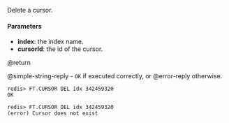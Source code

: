 Delete a cursor.

#### Parameters

* **index**: the index name.
* **cursorId**: the id of the cursor.

@return

@simple-string-reply - `OK` if executed correctly, or @error-reply otherwise.

```
redis> FT.CURSOR DEL idx 342459320
OK 
```
```
redis> FT.CURSOR DEL idx 342459320
(error) Cursor does not exist 
```